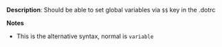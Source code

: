 __Description__: Should be able to set global variables via `$$` key in the .dotrc

__Notes__

+ This is the alternative syntax, normal is `variable`